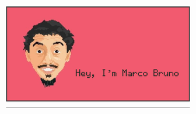 <div align="center">
    <p>
        <img src="https://raw.githubusercontent.com/marcobrunodev/marcobrunodev/refs/heads/main/assets/banner.png" alt="I'm Marco Bruno" />
    </p>
</div>
<hr />
